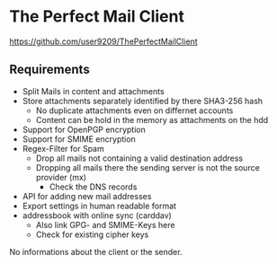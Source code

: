 # The Perfect Mail Client

 https://github.com/user9209/ThePerfectMailClient





## Requirements

- Split Mails in content and attachments
- Store attachments separately identified by there SHA3-256 hash
  - No duplicate attachments even on differnet accounts
  - Content can be hold in the memory as attachments on the hdd
- Support for OpenPGP encryption
- Support for SMIME encryption
- Regex-Filter for Spam
  - Drop all mails not containing a valid destination address
  - Dropping all mails there the sending server is not the source provider (mx)
    - Check the DNS records
- API for adding new mail addresses
- Export settings in human readable format
- addressbook with online sync (carddav)
  - Also link GPG- and SMIME-Keys here
  - Check for existing cipher keys

No informations about the client or the sender.